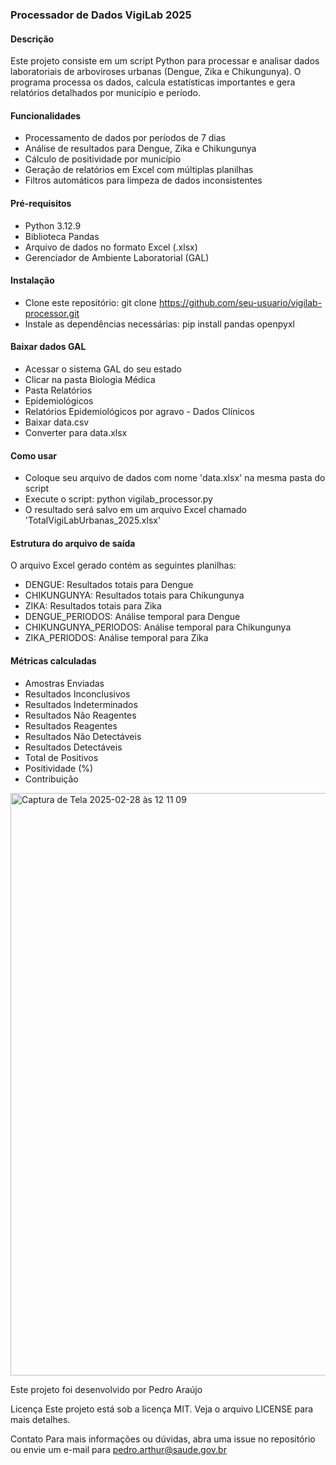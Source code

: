 ### Processador de Dados VigiLab 2025

#### Descrição

Este projeto consiste em um script Python para processar e analisar dados laboratoriais de arboviroses urbanas (Dengue, Zika e Chikungunya). O programa processa os dados, calcula estatísticas importantes e gera relatórios detalhados por município e período.

#### Funcionalidades
- Processamento de dados por períodos de 7 dias
- Análise de resultados para Dengue, Zika e Chikungunya
- Cálculo de positividade por município
- Geração de relatórios em Excel com múltiplas planilhas
- Filtros automáticos para limpeza de dados inconsistentes

#### Pré-requisitos
- Python 3.12.9
- Biblioteca Pandas
- Arquivo de dados no formato Excel (.xlsx)
- Gerenciador de Ambiente Laboratorial (GAL)

#### Instalação
- Clone este repositório: git clone https://github.com/seu-usuario/vigilab-processor.git
- Instale as dependências necessárias: pip install pandas openpyxl

#### Baixar dados GAL
- Acessar o sistema GAL do seu estado
- Clicar na pasta Biologia Médica
- Pasta Relatórios
- Epidemiológicos
- Relatórios Epidemiológicos por agravo - Dados Clínicos
- Baixar data.csv
- Converter para data.xlsx

#### Como usar
- Coloque seu arquivo de dados com nome 'data.xlsx' na mesma pasta do script
- Execute o script: python vigilab_processor.py
- O resultado será salvo em um arquivo Excel chamado 'TotalVigiLabUrbanas_2025.xlsx'

#### Estrutura do arquivo de saída
O arquivo Excel gerado contém as seguintes planilhas:
- DENGUE: Resultados totais para Dengue
- CHIKUNGUNYA: Resultados totais para Chikungunya
- ZIKA: Resultados totais para Zika
- DENGUE_PERIODOS: Análise temporal para Dengue
- CHIKUNGUNYA_PERIODOS: Análise temporal para Chikungunya
- ZIKA_PERIODOS: Análise temporal para Zika

#### Métricas calculadas
- Amostras Enviadas
- Resultados Inconclusivos
- Resultados Indeterminados
- Resultados Não Reagentes
- Resultados Reagentes
- Resultados Não Detectáveis
- Resultados Detectáveis
- Total de Positivos
- Positividade (%)
- Contribuição

<img width="932" alt="Captura de Tela 2025-02-28 às 12 11 09" src="https://github.com/user-attachments/assets/3ae61143-2510-475c-b54d-72111aa039c6" />


Este projeto foi desenvolvido por Pedro Araújo

Licença
Este projeto está sob a licença MIT. Veja o arquivo LICENSE para mais detalhes.

Contato
Para mais informações ou dúvidas, abra uma issue no repositório ou envie um e-mail para pedro.arthur@saude.gov.br
